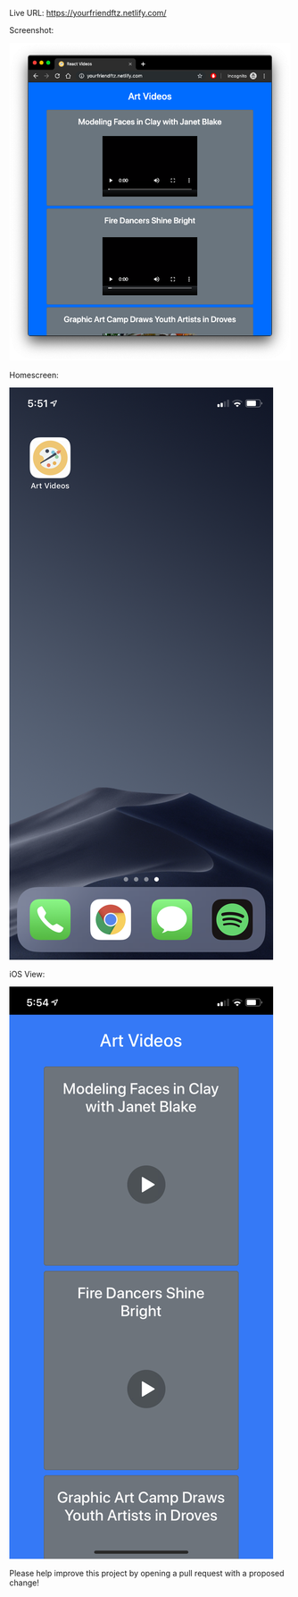 Live URL: https://yourfriendftz.netlify.com/

Screenshot: 

![alt text](artVideos.png "Screenshot")

Homescreen:

![alt text](iOSScreen.PNG "Screenshot")

iOS View:

![alt text](iOSView.jpeg "Screenshot")

Please help improve this project by opening a pull request with a proposed change!
